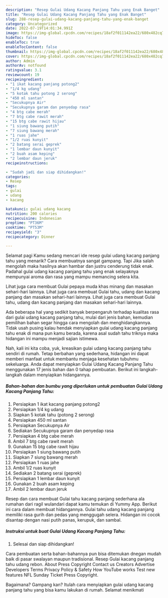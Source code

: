 ```yaml
---
description: "Resep Gulai Udang Kacang Panjang Tahu yang Enak Banget"
title: "Resep Gulai Udang Kacang Panjang Tahu yang Enak Banget"
slug: 288-resep-gulai-udang-kacang-panjang-tahu-yang-enak-banget
category: Uncategorized
date: 2022-07-19T14:01:34.991Z
image: https://img-global.cpcdn.com/recipes/18af2f011142ea22/680x482cq70/gulai-udang-kacang-panjang-tahu-foto-resep-utama.jpg
hideToc: false
enableToc: true
enableTocContent: false
thumbnail: https://img-global.cpcdn.com/recipes/18af2f011142ea22/680x482cq70/gulai-udang-kacang-panjang-tahu-foto-resep-utama.jpg
cover: https://img-global.cpcdn.com/recipes/18af2f011142ea22/680x482cq70/gulai-udang-kacang-panjang-tahu-foto-resep-utama.jpg
author: Admin
authorAv: notfound
ratingvalue: 3.1
reviewcount: 19
recipeingredient:
- "1 ikat kacang panjang potong2"
- "1/4 kg udang"
- "5 kotak tahu potong 2 serong"
- "450 ml santan"
- "Secukupnya Air"
- "Secukupnya garam dan penyedap rasa"
- "4 btg cabe merah"
- "7 btg cabe rawit merah"
- "15 btg cabe rawit hijau"
- "1 siung bawang putih"
- "7 siung bawang merah"
- "1 ruas jahe"
- "1/2 ruas kunyit"
- "2 batang serai geprek"
- "1 lembar daun kunyit"
- "2 buah asam keping"
- "2 lembar daun jeruk"
recipeinstructions:

- "Sudah jadi dan siap dihidangkan!"
categories:
- Resep
tags:
- gulai
- udang
- kacang

katakunci: gulai udang kacang 
nutrition: 200 calories
recipecuisine: Indonesian
preptime: "PT36M"
cooktime: "PT53M"
recipeyield: "3"
recipecategory: Dinner

---
```



Selamat pagi Kamu sedang mencari ide resep gulai udang kacang panjang tahu yang menarik? Cara membuatnya sangat gampang. Tapi Jika salah mengolah maka hasilnya akan hambar dan justru cenderung tidak enak. Padahal gulai udang kacang panjang tahu yang enak selayaknya mempunyai aroma dan rasa yang mampu memancing selera kita.


Lihat juga cara membuat Gulai pepaya muda khas minang dan masakan sehari-hari lainnya. Lihat juga cara membuat Gulai tahu, udang dan kacang panjang dan masakan sehari-hari lainnya. Lihat juga cara membuat Gulai tahu, udang dan kacang panjang dan masakan sehari-hari lainnya.

Ada beberapa hal yang sedikit banyak berpengaruh terhadap kualitas rasa dari gulai udang kacang panjang tahu, mulai dari jenis bahan, kemudian pemilihan bahan segar hingga cara mengolah dan menghidangkannya. Tidak usah pusing kalau hendak menyiapkan gulai udang kacang panjang tahu enak di mana pun kamu berada, karena asal sudah tahu triknya maka hidangan ini mampu menjadi sajian istimewa.


Nah, kali ini kita coba, yuk, kreasikan gulai udang kacang panjang tahu sendiri di rumah. Tetap berbahan yang sederhana, hidangan ini dapat memberi manfaat untuk membantu menjaga kesehatan tubuhmu sekeluarga. Anda dapat menyiapkan Gulai Udang Kacang Panjang Tahu menggunakan 17 jenis bahan dan 0 tahap pembuatan. Berikut ini langkah-langkah dalam menyiapkan hidangannya.

<!--inarticleads1-->

##### Bahan-bahan dan bumbu yang diperlukan untuk pembuatan Gulai Udang Kacang Panjang Tahu:

1. Persiapkan 1 ikat kacang panjang potong2
1. Persiapkan 1/4 kg udang
1. Siapkan 5 kotak tahu (potong 2 serong)
1. Persiapkan 450 ml santan
1. Persiapkan Secukupnya Air
1. Sediakan Secukupnya garam dan penyedap rasa
1. Persiapkan 4 btg cabe merah
1. Ambil 7 btg cabe rawit merah
1. Gunakan 15 btg cabe rawit hijau
1. Persiapkan 1 siung bawang putih
1. Siapkan 7 siung bawang merah
1. Persiapkan 1 ruas jahe
1. Ambil 1/2 ruas kunyit
1. Sediakan 2 batang serai (geprek)
1. Persiapkan 1 lembar daun kunyit
1. Gunakan 2 buah asam keping
1. Ambil 2 lembar daun jeruk


Resep dan cara membuat Gulai tahu kacang panjang sederhana ala rumahan dari ragil wulandari dapat kamu temukan di Yummy App. Berikut ini cara dalam membuat hidangannya. Gulai tahu udang kacang panjang memiliki rasa gurih dan pedas yang menggugah selera. Hidangan ini cocok disantap dengan nasi putih panas, kerupuk, dan sambal. 

<!--inarticleads2-->

##### Instruksi untuk buat Gulai Udang Kacang Panjang Tahu:


1. Selesai dan siap dihidangkan!

Cara pembuatan serta bahan-bahannya pun bisa ditemukan dnegan mudah baik di pasar swalayan maupun tradisional. Resep Gulai kacang panjang tahu udang rebon. About Press Copyright Contact us Creators Advertise Developers Terms Privacy Policy &amp; Safety How YouTube works Test new features NFL Sunday Ticket Press Copyright. 

Bagaimana? Gampang kan? Itulah cara menyiapkan gulai udang kacang panjang tahu yang bisa kamu lakukan di rumah. Selamat menikmati
